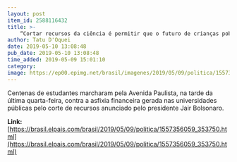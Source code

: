 ```yaml
---
layout: post
item_id: 2588116432
title: >-
    “Cortar recursos da ciência é permitir que o futuro de crianças pobres, como eu fui, fique para trás”
author: Tatu D'Oquei
date: 2019-05-10 13:08:48
pub_date: 2019-05-10 13:08:48
time_added: 2019-05-09 15:01:10
category: 
image: https://ep00.epimg.net/brasil/imagenes/2019/05/09/politica/1557356059_353750_1557356951_rrss_normal.jpg
---
```


Centenas de estudantes marcharam pela Avenida Paulista, na tarde da última quarta-feira, contra a asfixia financeira gerada nas universidades públicas pelo corte de recursos anunciado pelo presidente Jair Bolsonaro.

**Link:** [https://brasil.elpais.com/brasil/2019/05/09/politica/1557356059_353750.html](https://brasil.elpais.com/brasil/2019/05/09/politica/1557356059_353750.html)

